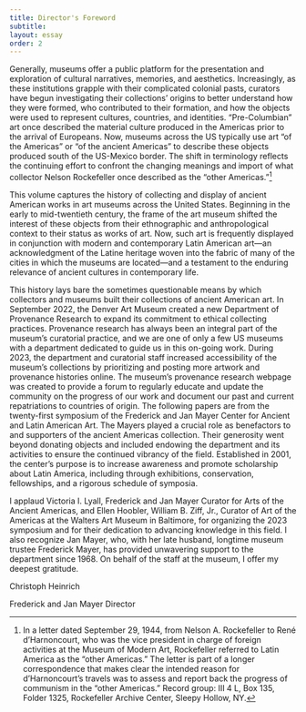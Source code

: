 ```yaml
---
title: Director's Foreword
subtitle: 
layout: essay
order: 2
---
```


Generally, museums offer a public platform for the presentation and exploration of cultural narratives, memories, and aesthetics. Increasingly, as these institutions grapple with their complicated colonial pasts, curators have begun investigating their collections’ origins to better understand how they were formed, who contributed to their formation, and how the objects were used to represent cultures, countries, and identities. “Pre-Columbian” art once described the material culture produced in the Americas prior to the arrival of Europeans. Now, museums across the US typically use art “of the Americas” or “of the ancient Americas” to describe these objects produced south of the US-Mexico border. The shift in terminology reflects the continuing effort to confront the changing meanings and import of what collector Nelson Rockefeller once described as the “other Americas.”[^1]

This volume captures the history of collecting and display of ancient American works in art museums across the United States. Beginning in the early to mid-twentieth century, the frame of the art museum shifted the interest of these objects from their ethnographic and anthropological context to their status as works of art. Now, such art is frequently displayed in conjunction with modern and contemporary Latin American art—an acknowledgment of the Latine heritage woven into the fabric of many of the cities in which the museums are located—and a testament to the enduring relevance of ancient cultures in contemporary life.

This history lays bare the sometimes questionable means by which collectors and museums built their collections of ancient American art. In September 2022, the Denver Art Museum created a new Department of Provenance Research to expand its commitment to ethical collecting practices. Provenance research has always been an integral part of the museum’s curatorial practice, and we are one of only a few US museums with a department dedicated to guide us in this on-going work. During 2023, the department and curatorial staff increased accessibility of the museum’s collections by prioritizing and posting more artwork and provenance histories online. The museum’s provenance research webpage was created to provide a forum to regularly educate and update the community on the progress of our work and document our past and current repatriations to countries of origin. The following papers are from the twenty-first symposium of the Frederick and Jan Mayer Center for Ancient and Latin American Art. The Mayers played a crucial role as benefactors to and supporters of the ancient Americas collection. Their generosity went beyond donating objects and included endowing the department and its activities to ensure the continued vibrancy of the field. Established in 2001, the center’s purpose is to increase awareness and promote scholarship about Latin America, including through exhibitions, conservation, fellowships, and a rigorous schedule of symposia.

I applaud Victoria I. Lyall, Frederick and Jan Mayer Curator for Arts of the Ancient Americas, and Ellen Hoobler, William B. Ziff, Jr., Curator of Art of the Americas at the Walters Art Museum in Baltimore, for organizing the 2023 symposium and for their dedication to advancing knowledge in this field. I also recognize Jan Mayer, who, with her late husband, longtime museum trustee Frederick Mayer, has provided unwavering support to the department since 1968. On behalf of the staff at the museum, I offer my deepest gratitude.

Christoph Heinrich

Frederick and Jan Mayer Director

[^1]: In a letter dated September 29, 1944, from Nelson A. Rockefeller to René d’Harnoncourt, who was the vice president in charge of foreign activities at the Museum of Modern Art, Rockefeller referred to Latin America as the “other Americas.” The letter is part of a longer correspondence that makes clear the intended reason for d’Harnoncourt’s travels was to assess and report back the progress of communism in the “other Americas.” Record group: III 4 L, Box 135, Folder 1325, Rockefeller Archive Center, Sleepy Hollow, NY.
